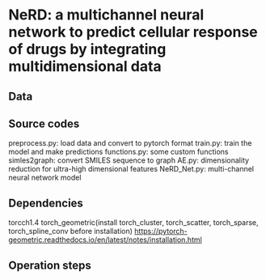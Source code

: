 # NeRD: a multichannel neural network to predict cellular response of drugs by integrating multidimensional data
## Data

## Source codes
preprocess.py: load data and convert to pytorch format
train.py: train the model and make predictions
functions.py: some custom functions
simles2graph: convert SMILES sequence to graph
AE.py: dimensionality reduction for ultra-high dimensional features
NeRD_Net.py: multi-channel neural network model 
## Dependencies
torcch1.4
torch_geometric(install torch_cluster, torch_scatter, torch_sparse, torch_spline_conv before installation) https://pytorch-geometric.readthedocs.io/en/latest/notes/installation.html
## Operation steps
